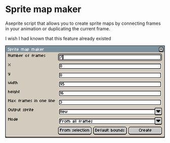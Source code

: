 # Sprite map maker
Aseprite script that allows you to create sprite maps by connecting frames in your animation or duplicating the current frame.

I wish I had known that this feature already existed


![Screenshot](Screenshot.png)
